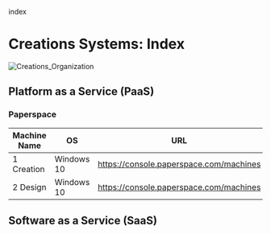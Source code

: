 index
# Creations Systems: Index

![Creations_Organization](https://user-images.githubusercontent.com/12828104/122349190-49598600-cf4c-11eb-8097-e5e07901ddc5.png)

## Platform as a Service (PaaS)

### Paperspace

| Machine Name | OS         | URL                                     |
|--------------|------------|-----------------------------------------|
| 1 Creation   | Windows 10 | https://console.paperspace.com/machines |
| 2 Design     | Windows 10 | https://console.paperspace.com/machines |

## Software as a Service (SaaS)
